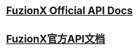 # [FuzionX Official API Docs](https://github.com/Zenith-Chain/fuzionx-doc/api/blob/master/api/us_en/api_doc_en.md)

# [FuzionX官方API文档](https://github.com/Zenith-Chain/fuzionx-doc/api/blob/master/api/zh_cn/api_doc_cn.md)
